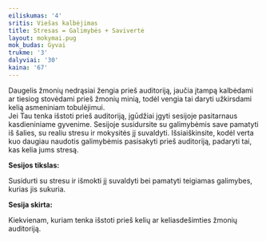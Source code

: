 ```yaml
---
eiliskumas: '4'
sritis: Viešas kalbėjimas
title: Stresas = Galimybės + Savivertė
layout: mokymai.pug
mok_budas: Gyvai
trukme: '3'
dalyviai: '30'
kaina: '67'
---
```

Daugelis žmonių nedrąsiai žengia prieš auditoriją, jaučia įtampą kalbėdami ar tiesiog stovėdami prieš žmonių minią, todėl vengia tai daryti užkirsdami kelią asmeniniam tobulėjimui.\
Jei Tau tenka išstoti prieš auditoriją, įgūdžiai įgyti sesijoje pasitarnaus kasdieniniame gyvenime. Sesijoje susidursite su galimybėmis save pamatyti iš šalies, su realiu stresu ir mokysitės jį suvaldyti. Išsiaiškinsite, kodėl verta kuo daugiau naudotis galimybėmis pasisakyti prieš auditoriją, padaryti tai, kas kelia jums stresą.

**Sesijos tikslas:**

Susidurti su stresu ir išmokti jį suvaldyti bei pamatyti teigiamas galimybes, kurias jis sukuria.

**Sesija skirta:**

Kiekvienam, kuriam tenka išstoti prieš kelių ar keliasdešimties žmonių auditoriją.
